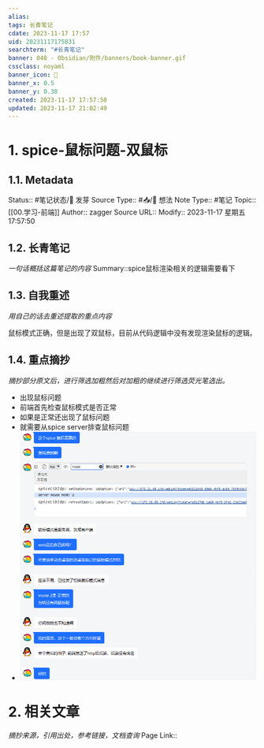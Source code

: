 ```yaml
---
alias: 
tags: 长青笔记
cdate: 2023-11-17 17:57
uid: 20231117175831
searchterm: "#长青笔记"
banner: 040 - Obsidian/附件/banners/book-banner.gif
cssclass: noyaml
banner_icon: 💌
banner_x: 0.5
banner_y: 0.38
created: 2023-11-17 17:57:50
updated: 2023-11-17 21:02:49
---
```


# 1. spice-鼠标问题-双鼠标

## 1.1. Metadata

Status:: #笔记状态/🌱 发芽
Source Type:: #📥/💭 想法 
Note Type:: #笔记
Topic:: [[00.学习-前端]]
Author:: zagger
Source URL::
Modify:: 2023-11-17 星期五 17:57:50

## 1.2. 长青笔记

_一句话概括这篇笔记的内容_
Summary::spice鼠标渲染相关的逻辑需要看下

## 1.3. 自我重述

_用自己的话去重述提取的重点内容_

鼠标模式正确，但是出现了双鼠标，目前从代码逻辑中没有发现渲染鼠标的逻辑。

## 1.4. 重点摘抄

_摘抄部分原文后，进行筛选加粗然后对加粗的继续进行筛选荧光笔选出。_

- 出现鼠标问题
- 前端首先检查鼠标模式是否正常
- 如果是正常还出现了鼠标问题
- 就需要从spice server排查鼠标问题
- ![image.png](https://raw.githubusercontent.com/zaggerj/obsidian_picgo/main/obsidian/20231117180039.png)

# 2. 相关文章

_摘抄来源，引用出处，参考链接，文档查询_
Page Link::


